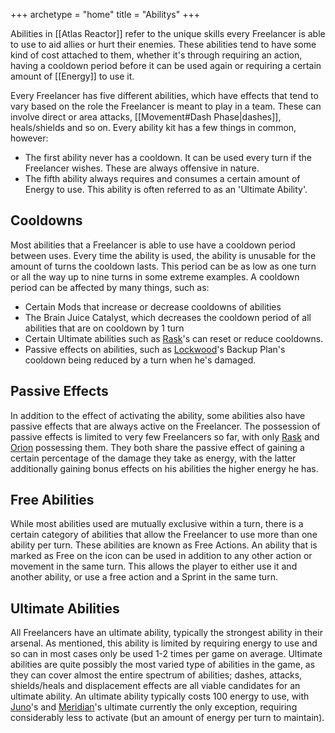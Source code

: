 +++
archetype = "home"
title = "Abilitys"
+++

Abilities in [[Atlas Reactor]] refer to the unique skills every Freelancer is able to use to aid allies or hurt their enemies. These abilities tend to have some kind of cost attached to them, whether it's through requiring an action, having a cooldown period before it can be used again or requiring a certain amount of [[Energy]] to use it.

Every Freelancer has five different abilities, which have effects that tend to vary based on the role the Freelancer is meant to play in a team. These can involve direct or area attacks, [[Movement#Dash Phase|dashes]], heals/shields and so on. Every ability kit has a few things in common, however:

- The first ability never has a cooldown. It can be used every turn if the Freelancer wishes. These are always offensive in nature.
- The fifth ability always requires and consumes a certain amount of Energy to use. This ability is often referred to as an 'Ultimate Ability'.

## Cooldowns

Most abilities that a Freelancer is able to use have a cooldown period between uses. Every time the ability is used, the ability is unusable for the amount of turns the cooldown lasts. This period can be as low as one turn or all the way up to nine turns in some extreme examples. A cooldown period can be affected by many things, such as:

- Certain Mods that increase or decrease cooldowns of abilities
- The Brain Juice Catalyst, which decreases the cooldown period of all abilities that are on cooldown by 1 turn
- Certain Ultimate abilities such as [Rask](/characters/frontline/Rask)'s can reset or reduce cooldowns.
- Passive effects on abilities, such as [Lockwood](/characters/firepower/Lockwood)'s Backup Plan's cooldown being reduced by a turn when he's damaged.

## Passive Effects

In addition to the effect of activating the ability, some abilities also have passive effects that are always active on the Freelancer. The possession of passive effects is limited to very few Freelancers so far, with only [Rask](/characters/frontline/Rask) and [Orion](/characters/support/Orion) possessing them. They both share the passive effect of gaining a certain percentage of the damage they take as energy, with the latter additionally gaining bonus effects on his abilities the higher energy he has.

## Free Abilities

While most abilities used are mutually exclusive within a turn, there is a certain category of abilities that allow the Freelancer to use more than one ability per turn. These abilities are known as Free Actions. An ability that is marked as Free on the icon can be used in addition to any other action or movement in the same turn. This allows the player to either use it and another ability, or use a free action and a Sprint in the same turn.

## Ultimate Abilities

All Freelancers have an ultimate ability, typically the strongest ability in their arsenal. As mentioned, this ability is limited by requiring energy to use and so can in most cases only be used 1-2 times per game on average. Ultimate abilities are quite possibly the most varied type of abilities in the game, as they can cover almost the entire spectrum of abilities; dashes, attacks, shields/heals and displacement effects are all viable candidates for an ultimate ability.
An ultimate ability typically costs 100 energy to use, with [Juno](/characters/firepower/Juno)'s and [Meridian](/characters/support/Meridian)'s ultimate currently the only exception, requiring considerably less to activate (but an amount of energy per turn to maintain).
